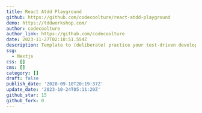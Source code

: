 ```yaml
---
title: React Atdd Playground
github: https://github.com/codecoolture/react-atdd-playground
demo: https://tddworkshop.com/
author: codecoolture
author_link: https://github.com/codecoolture
date: 2023-11-27T02:10:51.554Z
description: Template to (deliberate) practice your test-driven development skills.
ssg:
  - Nextjs
css: []
cms: []
category: []
draft: false
publish_date: '2020-09-10T20:19:37Z'
update_date: '2023-10-24T05:11:20Z'
github_star: 15
github_fork: 0
---
```

